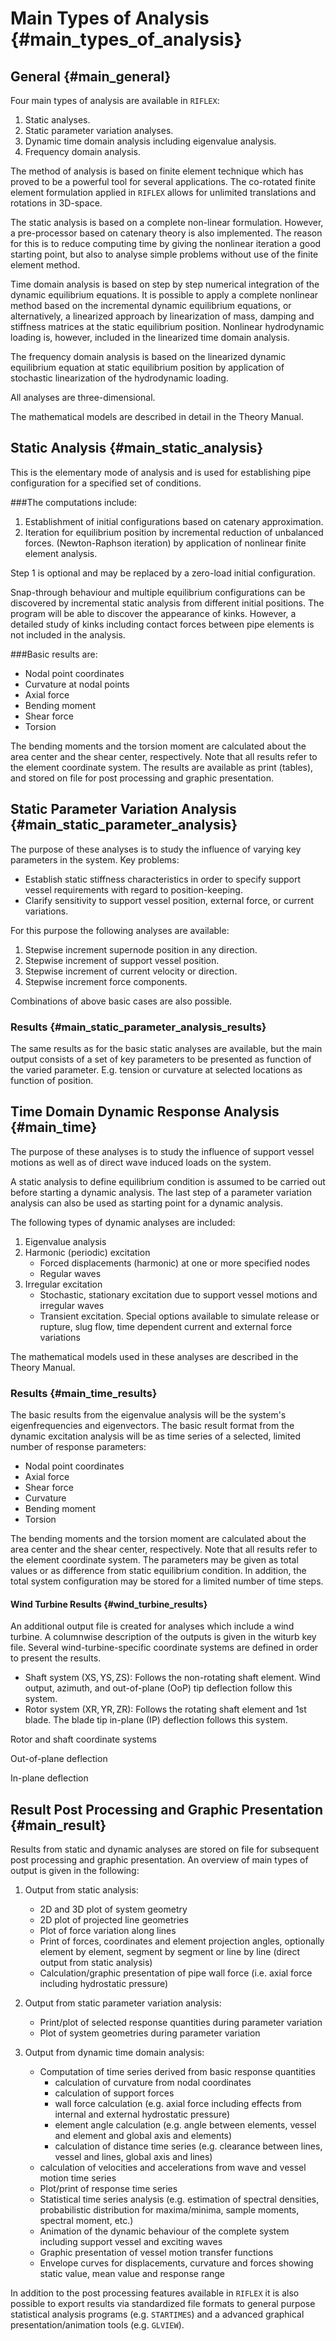 # Main Types of Analysis {#main_types_of_analysis}




## General {#main_general}
Four main types of analysis are available in `RIFLEX`:
1. Static analyses.
2. Static parameter variation analyses.
3. Dynamic time domain analysis including eigenvalue analysis.
4. Frequency domain analysis.

The method of analysis is based on finite element technique which has proved to be a powerful tool for several applications. The co-rotated finite element formulation applied in `RIFLEX` allows for unlimited translations and rotations in 3D-space.

The static analysis is based on a complete non-linear formulation. However, a pre-processor based on catenary theory is also implemented. The reason for this is to reduce computing time by giving the nonlinear iteration a good starting point, but also to analyse simple problems without use of the finite element method.

Time domain analysis is based on step by step numerical integration of the dynamic equilibrium equations. It is possible to apply a complete nonlinear method based on the incremental dynamic equilibrium equations, or alternatively, a linearized approach by linearization of mass, damping and stiffness matrices at the static equilibrium position. Nonlinear hydrodynamic loading is, however, included in the linearized time domain analysis.

The frequency domain analysis is based on the linearized dynamic equilibrium equation at static equilibrium position by application of stochastic linearization of the hydrodynamic loading.

All analyses are three-dimensional.

The mathematical models are described in detail in the Theory Manual.




## Static Analysis {#main_static_analysis}

This is the elementary mode of analysis and is used for establishing pipe configuration for a specified set of conditions.



###The computations include:
1. Establishment of initial configurations based on catenary approximation.
2. Iteration for equilibrium position by incremental reduction of unbalanced forces.  (Newton-Raphson iteration) by application of nonlinear finite element analysis.

Step 1 is optional and may be replaced by a zero-load initial configuration.

Snap-through behaviour and multiple equilibrium configurations can be discovered by incremental static analysis from different initial positions. The program will be able to discover the appearance of kinks. However, a detailed study of kinks including contact forces between pipe elements is not included in the analysis.



###Basic results are:
- Nodal point coordinates
- Curvature at nodal points
- Axial force
- Bending moment
- Shear force
- Torsion

The bending moments and the torsion moment are calculated about the area center and the shear center, respectively. Note that all results refer to the element coordinate system. The results are available as print (tables), and stored on file for post processing and graphic presentation.




## Static Parameter Variation Analysis {#main_static_parameter_analysis}

The purpose of these analyses is to study the influence of varying key parameters in the system. Key problems:
- Establish static stiffness characteristics in order to specify support vessel requirements with regard to position-keeping.
- Clarify sensitivity to support vessel position, external force, or current variations.

For this purpose the following analyses are available:
1. Stepwise increment supernode position in any direction.
2. Stepwise increment of support vessel position.
3. Stepwise increment of current velocity or direction.
4. Stepwise increment force components.

Combinations of above basic cases are also possible.




### Results {#main_static_parameter_analysis_results}

The same results as for the basic static analyses are available, but the main output consists of a set of key parameters to be presented as function of the varied parameter. E.g. tension or curvature at selected locations as function of position.




## Time Domain Dynamic Response Analysis {#main_time}
The purpose of these analyses is to study the influence of support vessel motions as well as of direct
wave induced loads on the system.

A static analysis to define equilibrium condition is assumed to be carried out before starting a dynamic
analysis. The last step of a parameter variation analysis can also be used as starting point for a
dynamic analysis.

The following types of dynamic analyses are included:


1. Eigenvalue analysis
2. Harmonic (periodic) excitation
    - Forced displacements (harmonic) at one or more specified nodes
    - Regular waves
3. Irregular excitation
    - Stochastic, stationary excitation due to support vessel motions and irregular waves
    - Transient excitation. Special options available to simulate release or rupture, slug flow, time dependent current and external force variations

The mathematical models used in these analyses are described in the Theory Manual.




### Results {#main_time_results}

The basic results from the eigenvalue analysis will be the system's eigenfrequencies and eigenvectors. The basic result format from the dynamic excitation analysis will be as time series of a selected, limited number of response parameters:
- Nodal point coordinates
- Axial force
- Shear force
- Curvature
- Bending moment
- Torsion

The bending moments and the torsion moment are calculated about the area center and the shear center, respectively. Note that all results refer to the element coordinate system. The parameters may be given as total values or as difference from static equilibrium condition. In addition, the total system configuration may be stored for a limited number of time steps.



#### Wind Turbine Results {#wind_turbine_results}
An additional output file is created for analyses which include a wind turbine. A columnwise description of the outputs is given in the witurb key file. Several wind-turbine-specific coordinate systems are defined in order to present the results. 
- Shaft system $\mathrm{(XS,YS,ZS)}$: Follows the non-rotating shaft element. Wind output, azimuth, and out-of-plane (OoP) tip deflection  follow this system. 
- Rotor system $\mathrm{(XR,YR,ZR)}$: Follows the rotating shaft element and 1st blade. The blade tip in-plane (IP) deflection follows this system. 

Rotor and shaft coordinate systems

Out\-of\-plane deflection

In\-plane deflection


## Result Post Processing and Graphic Presentation {#main_result}
Results from static and dynamic analyses are stored on file for subsequent post processing and graphic
presentation. An overview of main types of output is given in the following:

1) Output from static analysis:
    - 2D and 3D plot of system geometry
    - 2D plot of projected line geometries
    - Plot of force variation along lines
    - Print of forces, coordinates and element projection angles, optionally element by element, 
    segment by segment or line by line (direct output from static analysis)
    - Calculation/graphic presentation of pipe wall force (i.e. axial force including hydrostatic pressure)

2) Output from static parameter variation analysis:
    - Print/plot of selected response quantities during parameter variation
    - Plot of system geometries during parameter variation

3) Output from dynamic time domain analysis:
    - Computation of time series derived from basic response quantities
        - calculation of curvature from nodal coordinates
        - calculation of support forces
        - wall force calculation (e.g. axial force including effects from internal and external hydrostatic pressure)
        - element angle calculation (e.g. angle between elements, vessel and element and global axis and elements)
        - calculation of distance time series (e.g. clearance between lines, vessel and lines, global axis and lines)
    - calculation of velocities and accelerations from wave and vessel motion time series
    - Plot/print of response time series
    - Statistical time series analysis (e.g. estimation of spectral densities, probabilistic distribution for
    maxima/minima, sample moments, spectral moment, etc.)
    - Animation of the dynamic behaviour of the complete system including support vessel and exciting waves
    - Graphic presentation of vessel motion transfer functions
    - Envelope curves for displacements, curvature and forces showing static value, mean value and response range

In addition to the post processing features available in `RIFLEX` it is also possible to export results via
standardized file formats to general purpose statistical analysis programs (e.g. `STARTIMES`) and a
advanced graphical presentation/animation tools (e.g. `GLVIEW`).


